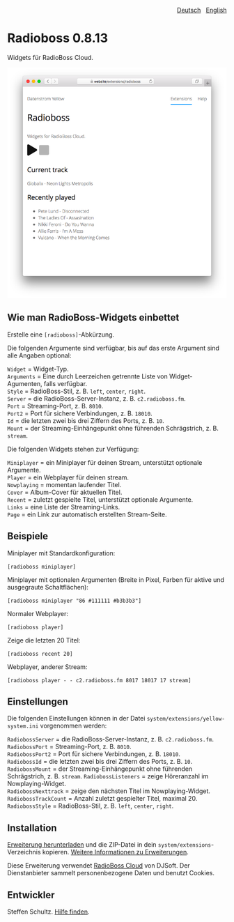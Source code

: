 <p align="right"><a href="README-de.md">Deutsch</a> &nbsp; <a href="README.md">English</a></p>

# Radioboss 0.8.13

Widgets für RadioBoss Cloud.

<p align="center"><img src="radioboss-screenshot.png?raw=true" alt="Bildschirmfoto"></p>

## Wie man RadioBoss-Widgets einbettet

Erstelle eine `[radioboss]`-Abkürzung. 

Die folgenden Argumente sind verfügbar, bis auf das erste Argument sind alle Angaben optional: 

`Widget` = Widget-Typ.  
`Arguments` = Eine durch Leerzeichen getrennte Liste von Widget-Agumenten, falls verfügbar.   
`Style` = RadioBoss-Stil, z. B. `left`, `center`, `right`.  
`Server` = die RadioBoss-Server-Instanz, z. B. `c2.radioboss.fm`.  
`Port` = Streaming-Port, z. B. `8010`.  
`Port2` = Port für sichere Verbindungen, z. B. `18010`.  
`Id` = die letzten zwei bis drei Ziffern des Ports, z. B. `10`.  
`Mount` = der Streaming-Einhängepunkt ohne führenden Schrägstrich, z. B. `stream`. 

Die folgenden Widgets stehen zur Verfügung: 

`Miniplayer` = ein Miniplayer für deinen Stream, unterstützt optionale Argumente.  
`Player` = ein Webplayer für deinen stream.  
`Nowplaying` = momentan laufender Titel.  
`Cover` = Album-Cover für aktuellen Titel.  
`Recent` = zuletzt gespielte Titel, unterstützt optionale Argumente.  
`Links` = eine Liste der Streaming-Links.  
`Page` = ein Link zur automatisch erstellten Stream-Seite. 


## Beispiele

Miniplayer mit Standardkonfiguration:

    [radioboss miniplayer]

Miniplayer mit optionalen Argumenten (Breite in Pixel, Farben für aktive und ausgegraute Schaltflächen):

    [radioboss miniplayer "86 #111111 #b3b3b3"]

Normaler Webplayer:

    [radioboss player]

Zeige die letzten 20 Titel:

    [radioboss recent 20]

Webplayer, anderer Stream:

    [radioboss player - - c2.radioboss.fm 8017 18017 17 stream]

## Einstellungen

Die folgenden Einstellungen können in der Datei `system/extensions/yellow-system.ini` vorgenommen werden:

`RadiobossServer` = die RadioBoss-Server-Instanz, z. B. `c2.radioboss.fm`.  
`RadiobossPort` = Streaming-Port, z. B. `8010`.  
`RadiobossPort2` = Port für sichere Verbindungen, z. B. `18010`.  
`RadiobossId` = die letzten zwei bis drei Ziffern des Ports, z. B. `10`.  
`RadiobossMount` = der Streaming-Einhängepunkt ohne führenden Schrägstrich, z. B. `stream`. 
`RadiobossListeners` = zeige Höreranzahl im Nowplaying-Widget.  
`RadiobossNexttrack` = zeige den nächsten Titel im Nowplaying-Widget.  
`RadiobossTrackCount` = Anzahl zuletzt gespielter Titel, maximal 20.  
`RadiobossStyle` = RadioBoss-Stil, z. B. `left`, `center`, `right`.  

## Installation

[Erweiterung herunterladen](https://github.com/datenstrom/yellow-extensions/raw/main/downloads/radioboss.zip) und die ZIP-Datei in dein `system/extensions`-Verzeichnis kopieren. [Weitere Informationen zu Erweiterungen](https://github.com/annaesvensson/yellow-update/tree/main/README-de.md).

Diese Erweiterung verwendet [RadioBoss Cloud](https://www.radioboss.fm/radioboss-cloud/) von DJSoft. Der Dienstanbieter sammelt personenbezogene Daten und benutzt Cookies.

## Entwickler

Steffen Schultz. [Hilfe finden](https://datenstrom.se/de/yellow/help/).
